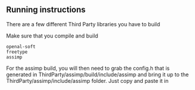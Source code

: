 ## Running instructions

There are a few different Third Party libraries you have to build

Make sure that you compile and build 

```
openal-soft
freetype
assimp
```

For the assimp build, you will then need to grab the config.h that is generated in ThirdParty/assimp/build/include/assimp and bring it up to the ThirdParty/assimp/include/assimp folder. Just copy and paste it in